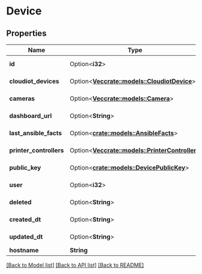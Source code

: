 # Device

## Properties

Name | Type | Description | Notes
------------ | ------------- | ------------- | -------------
**id** | Option<**i32**> |  | [optional][readonly]
**cloudiot_devices** | Option<[**Vec<crate::models::CloudiotDevice>**](CloudiotDevice.md)> |  | [optional][readonly]
**cameras** | Option<[**Vec<crate::models::Camera>**](Camera.md)> |  | [optional][readonly]
**dashboard_url** | Option<**String**> |  | [optional][readonly]
**last_ansible_facts** | Option<[**crate::models::AnsibleFacts**](AnsibleFacts.md)> |  | [optional][readonly]
**printer_controllers** | Option<[**Vec<crate::models::PrinterController>**](PrinterController.md)> |  | [optional][readonly]
**public_key** | Option<[**crate::models::DevicePublicKey**](DevicePublicKey.md)> |  | [optional][readonly]
**user** | Option<**i32**> |  | [optional][readonly]
**deleted** | Option<**String**> |  | [optional][readonly]
**created_dt** | Option<**String**> |  | [optional][readonly]
**updated_dt** | Option<**String**> |  | [optional][readonly]
**hostname** | **String** |  | 

[[Back to Model list]](../README.md#documentation-for-models) [[Back to API list]](../README.md#documentation-for-api-endpoints) [[Back to README]](../README.md)


